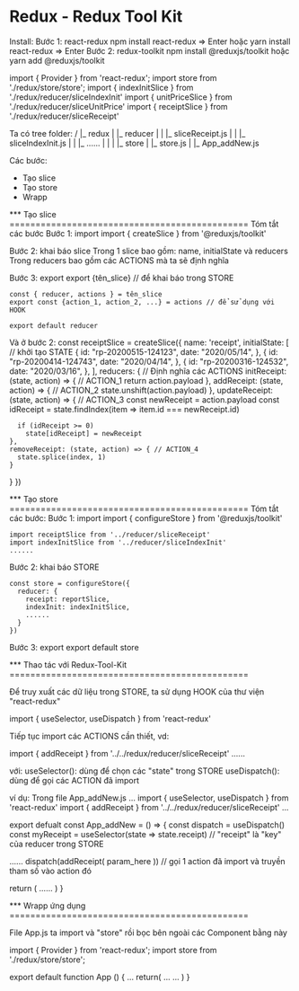 # Redux - Redux Tool Kit
Install:
  Bước 1: react-redux
    npm install react-redux => Enter
    hoặc
    yarn install react-redux => Enter
  Bước 2: redux-toolkit
    npm install @reduxjs/toolkit
    hoặc
    yarn add @reduxjs/toolkit


import { Provider } from 'react-redux';
import store from './redux/store/store';
import { indexInitSlice } from './redux/reducer/sliceIndexInit'
import { unitPriceSlice } from './redux/reducer/sliceUnitPrice'
import { receiptSlice } from './redux/reducer/sliceReceipt'

Ta có tree folder:
/
|_ redux
|   |_ reducer
|   |   |_ sliceReceipt.js
|   |   |_ sliceIndexInit.js
|   |   |_ ......
|   |
|   |_ store
|       |_ store.js
|
|_ App_addNew.js        


Các bước:
- Tạo slice
- Tạo store
- Wrapp

*** Tạo slice ==============================================
Tóm tắt các bước
  Bước 1: import
    import { createSlice } from '@reduxjs/toolkit'

  Bước 2: khai báo slice
    Trong 1 slice bao gồm: name, initialState và reducers
    Trong reducers bao gồm các ACTIONS mà ta sẽ định nghĩa

  Bước 3: export
    export {tên_slice} // để khai báo trong STORE

    const { reducer, actions } = tên_slice
    export const {action_1, action_2, ...} = actions // để sử dụng với HOOK
    
    export default reducer


Và ở bước 2:
const receiptSlice = createSlice({
  name: 'receipt',
  initialState: [ // khởi tạo STATE
    {
      id: "rp-20200515-124123",
      date: "2020/05/14",
    },
    {
      id: "rp-20200414-124743",
      date: "2020/04/14",
    },
    {
      id: "rp-20200316-124532",
      date: "2020/03/16",
    },
  ],
  reducers: { // Định nghĩa các ACTIONS
    initReceipt: (state, action) => { // ACTION_1
      return action.payload
    },
    addReceipt: (state, action) => { // ACTION_2
      state.unshift(action.payload)
    },
    updateReceipt: (state, action) => { // ACTION_3
      const newReceipt = action.payload
      const idReceipt = state.findIndex(item => item.id === newReceipt.id)

      if (idReceipt >= 0)
        state[idReceipt] = newReceipt
    },
    removeReceipt: (state, action) => { // ACTION_4
      state.splice(index, 1)
    }
  }
})


*** Tạo store ==============================================
Tóm tắt các bước:
  Bước 1: import
    import { configureStore } from '@reduxjs/toolkit'

    import receiptSlice from '../reducer/sliceReceipt'
    import indexInitSlice from '../reducer/sliceIndexInit'
    ......

  Bước 2: khai báo STORE

    const store = configureStore({
      reducer: {
        receipt: reportSlice,
        indexInit: indexInitSlice,
        ......
      }
    })

  Bước 3: export
  export default store

*** Thao tác với Redux-Tool-Kit ==============================================

Để truy xuất các dữ liệu trong STORE, ta sử dụng HOOK của thư viện "react-redux"

import { useSelector, useDispatch } from 'react-redux'

Tiếp tục import các ACTIONS cần thiết, vd:

import { addReceipt } from '../../redux/reducer/sliceReceipt'
......

với:
  useSelector(): dùng để chọn các "state" trong STORE
  useDispatch(): dùng để gọi các ACTION đã import

ví dụ: Trong file App_addNew.js
...
import { useSelector, useDispatch } from 'react-redux'
import { addReceipt } from '../../redux/reducer/sliceReceipt'
...

export defualt const App_addNew = () => {
  const dispatch = useDispatch()
  const myReceipt = useSelector(state => state.receipt) // "receipt" là "key" của reducer trong STORE

  ......
  dispatch(addReceipt( param_here )) // gọi 1 action đã import và truyền tham số vào action đó

  return (
    ......
  )
}

*** Wrapp ứng dụng ==============================================

File App.js ta import <Provider> và "store" rồi bọc bên ngoài các Component
bằng <Provider> này

import { Provider } from 'react-redux';
import store from './redux/store/store';

export default function App () {
  ...
  return(
    <Provider store={store}>
      ...
      ...
    </Provider>
  )
}





